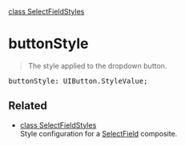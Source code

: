 [class SelectFieldStyles](SelectFieldStyles.md)

# buttonStyle

> The style applied to the dropdown button.

<pre class="docgen_signature">buttonStyle: UIButton.StyleValue;</pre>

## Related

- [<!--{ref:class}-->class SelectFieldStyles](SelectFieldStyles.md) \
    Style configuration for a [SelectField](SelectField.md) composite.
